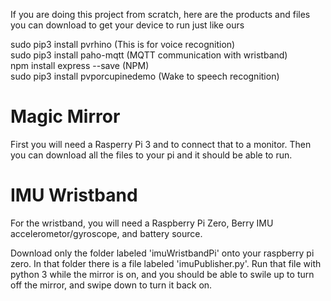 If you are doing this project from scratch, here are the products and files you can download to get your device to run just like ours

sudo pip3 install pvrhino  (This is for voice recognition)  
sudo pip3 install paho-mqtt    (MQTT communication with wristband)  
npm install express --save   (NPM)  
sudo pip3 install pvporcupinedemo    (Wake to speech recognition)

# Magic Mirror

First you will need a Rasperry Pi 3 and to connect that to a monitor. Then you can download all the files to your pi and it should be able to run.



# IMU Wristband

For the wristband, you will need a Raspberry Pi Zero, Berry IMU accelerometor/gyroscope, and battery source.

Download only the folder labeled 'imuWristbandPi' onto your raspberry pi zero. In that folder there is a file labeled 'imuPublisher.py'. Run that file with python 3 while the mirror is on, and you should be able to swile up to turn off the mirror, and swipe down to turn it back on.
